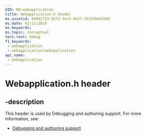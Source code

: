```yaml
---
UID: NA:webapplication
title: Webapplication.h header
ms.assetid: 6d9d2723-d5f2-3ec5-9e37-35353b9d3405
ms.date: 01/11/2019
ms.keywords: 
ms.topic: conceptual
tech.root: debug
f1_keywords:
 - webapplication
 - webapplication/webapplication
api_name:
 - webapplication
---
```


# Webapplication.h header


## -description

This header is used by Debugging and authoring support. For more information, see:

- [Debugging and authoring support](../_debug/index.md)

